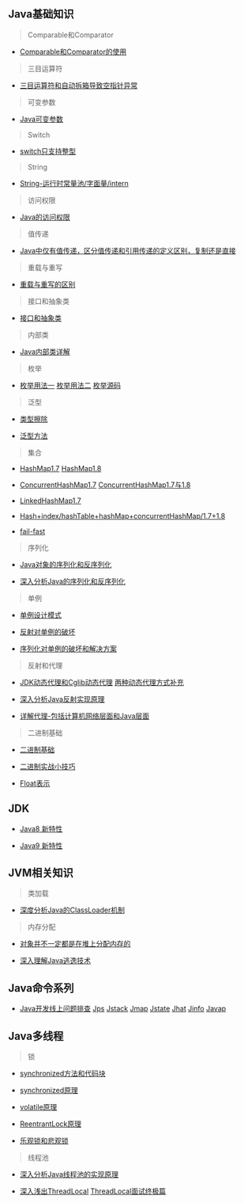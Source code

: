 ## Java基础知识

>Comparable和Comparator

- [Comparable和Comparator的使用](http://www.hollischuang.com/archives/1292)

>三目运算符

- [三目运算符和自动拆箱导致空指针异常](http://www.hollischuang.com/archives/435)

>可变参数

- [Java可变参数](http://www.hollischuang.com/archives/222)

>Switch

- [switch只支持整型](http://www.hollischuang.com/archives/61)

>String

- [String-运行时常量池/字面量/intern](http://www.hollischuang.com/archives/2517)

>访问权限

- [Java的访问权限](http://www.importnew.com/18097.html)

>值传递

- [Java中仅有值传递，区分值传递和引用传递的定义区别，复制还是直接](http://www.hollischuang.com/archives/2275)

>重载与重写

- [重载与重写的区别](http://www.hollischuang.com/archives/1308)

>接口和抽象类

- [接口和抽象类](http://www.importnew.com/18780.html)

>内部类

- [Java内部类详解](http://www.cnblogs.com/dolphin0520/p/3811445.html)

>枚举

- [枚举用法一](http://www.hollischuang.com/archives/195)
[枚举用法二](https://www.jianshu.com/p/2f592e6109d1)
[枚举源码](http://www.hollischuang.com/archives/92)

>泛型

- [类型擦除](http://www.hollischuang.com/archives/226)

- [泛型方法](http://www.hollischuang.com/archives/228)

>集合

- [HashMap1.7](http://www.importnew.com/20386.html)
[HashMap1.8](http://www.importnew.com/20386.html)

- [ConcurrentHashMap1.7](https://my.oschina.net/hosee/blog/639352)
[ConcurrentHashMap1.7与1.8](http://www.importnew.com/22007.html)

- [LinkedHashMap1.7](http://www.importnew.com/16695.html)

- [Hash+index/hashTable+hashMap+concurrentHashMap/1.7+1.8](http://www.hollischuang.com/archives/2091)

- [fail-fast](http://www.cnblogs.com/skywang12345/p/3308762.html)

>序列化

- [Java对象的序列化和反序列化](http://www.hollischuang.com/archives/1150)

- [深入分析Java的序列化和反序列化](http://www.hollischuang.com/archives/1140)

>单例

- [单例设计模式](http://www.importnew.com/21141.html)

- [反射对单例的破坏](http://www.importnew.com/22493.html)

- [序列化对单例的破坏和解决方案](http://www.hollischuang.com/archives/1144)

>反射和代理

- [JDK动态代理和Cglib动态代理](https://blog.csdn.net/u013126379/article/details/52121096)
[两种动态代理方式补充](https://blog.csdn.net/mhmyqn/article/details/48474815)

- [深入分析Java反射实现原理](https://www.jianshu.com/p/3ea4a6b57f87)

- [详解代理-包括计算机网络层面和Java层面](https://mp.weixin.qq.com/s/kycTUCtgmjtdAA4f_KpFFg)

>二进制基础

- [二进制基础](https://mp.weixin.qq.com/s/AIvthkKEqacnfZBIZAxSKA)

- [二进制实战小技巧](https://mp.weixin.qq.com/s/AIvthkKEqacnfZBIZAxSKA)

- [Float表示](https://blog.csdn.net/gaoshuang5678/article/details/50554131)

## JDK

- [Java8 新特性](http://www.importnew.com/11908.html)

- [Java9 新特性](http://www.importnew.com/24528.html)

## JVM相关知识

>类加载

- [深度分析Java的ClassLoader机制](http://www.hollischuang.com/archives/199)

>内存分配

- [对象并不一定都是在堆上分配内存的](https://mp.weixin.qq.com/s/VRjflfdqgdM-J9dzdoyFng)

- [深入理解Java逃逸技术](https://mp.weixin.qq.com/s/HWIuXNWjyfV-5UVoQG3vSQ)

## Java命令系列

- [Java开发线上问题排查](http://www.hollischuang.com/archives/1561)
[Jps](http://www.hollischuang.com/archives/105)
[Jstack](http://www.hollischuang.com/archives/110)
[Jmap](http://www.hollischuang.com/archives/303)
[Jstate](http://www.hollischuang.com/archives/481)
[Jhat](http://www.hollischuang.com/archives/1047)
[Jinfo](http://www.hollischuang.com/archives/1094)
[Javap](http://www.hollischuang.com/archives/1107)

## Java多线程

>锁

- [synchronized方法和代码块](http://www.hollischuang.com/archives/1883)

- [synchronized原理](http://www.importnew.com/23511.html)

- [volatile原理](http://www.importnew.com/18126.html)

- [ReentrantLock原理](http://www.importnew.com/22924.html)

- [乐观锁和悲观锁](http://www.importnew.com/21037.html)

>线程池

- [深入分析Java线程池的实现原理](https://www.jianshu.com/p/87bff5cc8d8c)

- [深入浅出ThreadLocal](http://www.importnew.com/20147.html)
[ThreadLocal面试终极篇](https://mp.weixin.qq.com/s/5gkK_dwDPAOrtHYSLsQzUA)
